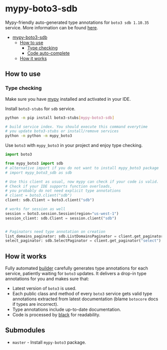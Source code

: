 # mypy-boto3-sdb

Mypy-friendly auto-generated type annotations for `boto3 sdb 1.10.35` service.
More information can be found [here](https://github.com/vemel/mypy_boto3).

- [mypy-boto3-sdb](#mypy-boto3-sdb)
  - [How to use](#how-to-use)
    - [Type checking](#type-checking)
    - [Code auto-complete](#code-auto-complete)
  - [How it works](#how-it-works)

## How to use

### Type checking

Make sure you have [mypy](https://github.com/python/mypy) installed and activated in your IDE.

Install `boto3-stubs` for `sdb` service.

```bash
python -m pip install boto3-stubs[mypy-boto3-sdb]

# build service index. You should execute this command everytime
# you update boto3-stubs or install/remove services
python -m python -m mypy_boto3
```

Use `boto3` with `mypy_boto3` in your project and enjoy type checking.

```python
import boto3

from mypy_boto3 import sdb
# alternative import if you do not want to install mypy_boto3 package
# import mypy_boto3_sdb as sdb

# Use this client as usual, now mypy can check if your code is valid.
# Check if your IDE supports function overloads,
# you probably do not need explicit type annotations
# client = boto3.client("sdb")
client: sdb.Client = boto3.client("sdb")

# works for session as well
session = boto3.session.Session(region="us-west-1")
session_client: sdb.Client = session.client("sdb")


# Paginators need type annotation on creation
list_domains_paginator: sdb.ListDomainsPaginator = client.get_paginator("list_domains")
select_paginator: sdb.SelectPaginator = client.get_paginator("select")
```

## How it works

Fully automated [builder](https://github.com/vemel/mypy_boto3) carefully generates
type annotations for each service, patiently waiting for `boto3` updates. It delivers
a drop-in type annotations for you and makes sure that:

- Latest version of `boto3` is used.
- Each public class and method of every `boto3` service gets valid type annotations
  extracted from latest documentation (blame `botocore` docs if types are incorrect).
- Type annotations include up-to-date documentation.
- Code is processed by [black](https://github.com/psf/black) for readability.

## Submodules

- `master` - Install `mypy-boto3` package.